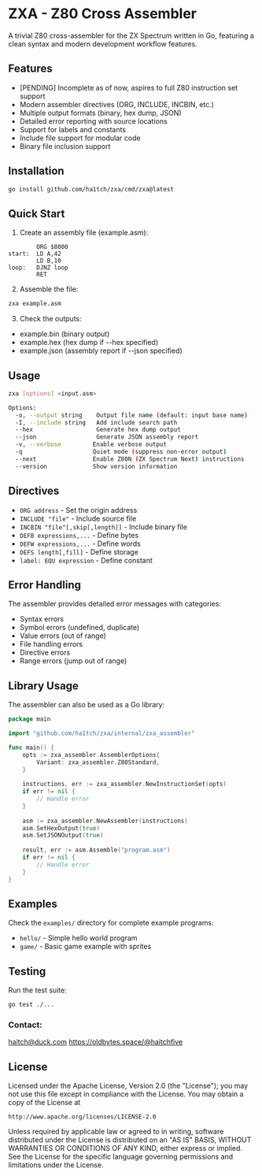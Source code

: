 # ZXA - Z80 Cross Assembler

A trivial Z80 cross-assembler for the ZX Spectrum written in Go, featuring a clean syntax and modern development workflow features.

## Features

- [PENDING] Incomplete as of now, aspires to full Z80 instruction set support
- Modern assembler directives (ORG, INCLUDE, INCBIN, etc.)
- Multiple output formats (binary, hex dump, JSON)
- Detailed error reporting with source locations
- Support for labels and constants
- Include file support for modular code
- Binary file inclusion support

## Installation

```bash
go install github.com/ha1tch/zxa/cmd/zxa@latest
```

## Quick Start

1. Create an assembly file (example.asm):
```assembly
        ORG $8000
start:  LD A,42
        LD B,10
loop:   DJNZ loop
        RET
```

2. Assemble the file:
```bash
zxa example.asm
```

3. Check the outputs:
- example.bin (binary output)
- example.hex (hex dump if --hex specified)
- example.json (assembly report if --json specified)

## Usage

```bash
zxa [options] <input.asm>

Options:
  -o, --output string    Output file name (default: input base name)
  -I, --include string   Add include search path
  --hex                  Generate hex dump output
  --json                 Generate JSON assembly report
  -v, --verbose         Enable verbose output
  -q                    Quiet mode (suppress non-error output)
  --next                Enable Z80N (ZX Spectrum Next) instructions
  --version             Show version information
```

## Directives

- `ORG address` - Set the origin address
- `INCLUDE "file"` - Include source file
- `INCBIN "file"[,skip[,length]]` - Include binary file
- `DEFB expressions,...` - Define bytes
- `DEFW expressions,...` - Define words
- `DEFS length[,fill]` - Define storage
- `label: EQU expression` - Define constant

## Error Handling

The assembler provides detailed error messages with categories:

- Syntax errors
- Symbol errors (undefined, duplicate)
- Value errors (out of range)
- File handling errors
- Directive errors
- Range errors (jump out of range)

## Library Usage

The assembler can also be used as a Go library:

```go
package main

import "github.com/ha1tch/zxa/internal/zxa_assembler"

func main() {
    opts := zxa_assembler.AssemblerOptions{
        Variant: zxa_assembler.Z80Standard,
    }
    
    instructions, err := zxa_assembler.NewInstructionSet(opts)
    if err != nil {
        // Handle error
    }
    
    asm := zxa_assembler.NewAssembler(instructions)
    asm.SetHexOutput(true)
    asm.SetJSONOutput(true)
    
    result, err := asm.Assemble("program.asm")
    if err != nil {
        // Handle error
    }
}
```

## Examples

Check the `examples/` directory for complete example programs:

- `hello/` - Simple hello world program
- `game/` - Basic game example with sprites

## Testing

Run the test suite:

```bash
go test ./...
```

### Contact:
haitch@duck.com
https://oldbytes.space/@haitchfive

## License

Licensed under the Apache License, Version 2.0 (the "License");
you may not use this file except in compliance with the License.
You may obtain a copy of the License at

    http://www.apache.org/licenses/LICENSE-2.0

Unless required by applicable law or agreed to in writing, software
distributed under the License is distributed on an "AS IS" BASIS,
WITHOUT WARRANTIES OR CONDITIONS OF ANY KIND, either express or implied.
See the License for the specific language governing permissions and
limitations under the License.